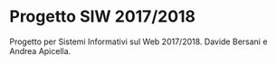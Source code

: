 # Progetto SIW 2017/2018
Progetto per Sistemi Informativi sul Web 2017/2018. Davide Bersani e Andrea Apicella.

